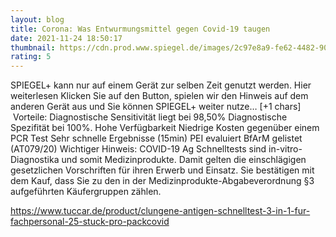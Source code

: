 ```yaml
--- 
layout: blog
title: Corona: Was Entwurmungsmittel gegen Covid-19 taugen
date: 2021-11-24 18:50:17
thumbnail: https://cdn.prod.www.spiegel.de/images/2c97e8a9-fe62-4482-90ec-bd8975cbae50_w1280_r1.77_fpx51.34_fpy45.jpg
rating: 5
---
```

SPIEGEL+ kann nur auf einem Gerät zur selben Zeit genutzt werden.
Hier weiterlesen
Klicken Sie auf den Button, spielen wir den Hinweis auf dem anderen Gerät aus und Sie können SPIEGEL+ weiter nutze… [+1 chars]</br>&nbsp;Vorteile:
Diagnostische Sensitivität liegt bei 98,50%
Diagnostische Spezifität bei 100%.
Hohe Verfügbarkeit
Niedrige Kosten gegenüber einem PCR Test
Sehr schnelle Ergebnisse (15min)
PEI evaluiert
BfArM gelistet (AT079/20)
Wichtiger Hinweis:
COVID-19 Ag Schnelltests sind in-vitro-Diagnostika und somit Medizinprodukte. Damit gelten die einschlägigen gesetzlichen Vorschriften für ihren Erwerb und Einsatz. Sie bestätigen mit dem Kauf, dass Sie zu den in der Medizinprodukte-Abgabeverordnung §3 aufgeführten Käufergruppen zählen.

https://www.tuccar.de/product/clungene-antigen-schnelltest-3-in-1-fur-fachpersonal-25-stuck-pro-pack<a href="https://www.tuccar.de/product/clungene-antigen-schnelltest-3-in-1-fur-fachpersonal-25-stuck-pro-pack">covid</a>